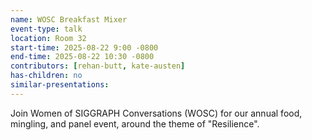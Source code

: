 ```yaml
---
name: WOSC Breakfast Mixer
event-type: talk
location: Room 32
start-time: 2025-08-22 9:00 -0800
end-time: 2025-08-22 10:30 -0800
contributors: [rehan-butt, kate-austen]
has-children: no
similar-presentations:
---
```


Join Women of SIGGRAPH Conversations (WOSC) for our annual food, mingling, and panel event, around the theme of "Resilience".